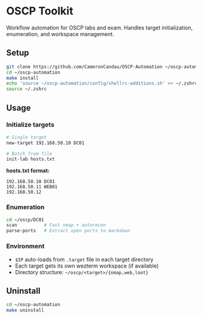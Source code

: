 # OSCP Toolkit

Workflow automation for OSCP labs and exam. Handles target initialization, enumeration, and workspace management.

## Setup
```bash
git clone https://github.com/CameronCandau/OSCP-Automation ~/oscp-automation
cd ~/oscp-automation
make install
echo 'source ~/oscp-automation/config/shellrc-additions.sh' >> ~/.zshrc
source ~/.zshrc
```

## Usage

### Initialize targets
```bash
# Single target
new-target 192.168.50.10 DC01

# Batch from file
init-lab hosts.txt
```

**hosts.txt format:**
```
192.168.50.10 DC01
192.168.50.11 WEB01
192.168.50.12
```

### Enumeration
```bash
cd ~/oscp/DC01
scan          # Fast nmap + autorecon
parse-ports   # Extract open ports to markdown
```

### Environment
- `$IP` auto-loads from `.target` file in each target directory
- Each target gets its own wezterm workspace (if available)
- Directory structure: `~/oscp/<target>/{nmap,web,loot}`

## Uninstall
```bash
cd ~/oscp-automation
make uninstall
```